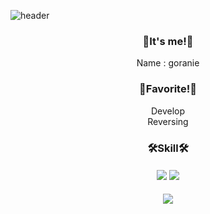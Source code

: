 
![header](https://capsule-render.vercel.app/api?type=Waving&color=111111&height=200&section=header&text=G0r4ni8's%20Git&fontSize=70)

<h3 align="center">👋It's me!👋</h3>
<p align="center">
  <a>Name : goranie</a><br/>
</p>

<h3 align="center">👋Favorite!👋</h3>
<p align="center">
  <a>Develop</a><br/>
  <a>Reversing</a>
</p>

<h3 align="center">🛠️Skill🛠️</h3>
<h4 align="center">
  <img src="https://img.shields.io/badge/C-A8B9CC?style=for-the-badge&logo=C&logoColor=white">
  <img src="https://img.shields.io/badge/C++-00599C?style=for-the-badge&logo=C++&logoColor=white">
</h4>

<p align="center"> 
  <img src="https://github-readme-stats.vercel.app/api?username=kigma00&theme=dark&show_icons=true"/></a>
</p>
